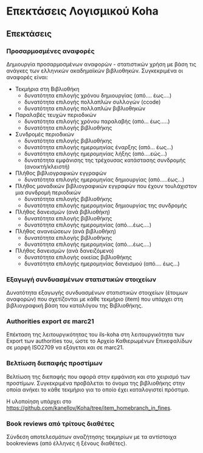 # Επεκτάσεις Λογισμικού Koha

## Επεκτάσεις

### Προσαρμοσμένες αναφορές 

Δημιουργία προσαρμοσμένων αναφορών - στατιστικών χρήση με βάση τις ανάγκες των ελληνικών ακαδημαϊκών βιβλιοθηκών.
Συγκεκριμένα οι αναφορές είναι:

- Τεκμήρια στη Βιβλιοθήκη
  - δυνατότητα επιλογής χρόνου δημιουργίας (από…. έως….)
  - δυνατότητα επιλογής πολλαπλών συλλογών (ccode)
  - δυνατότητα επιλογής πολλαπλών βιβλιοθηκών
- Παραλαβές τευχών περιοδικών
  - δυνατότητα επιλογής χρόνου παραλαβής (από… έως…..)
  - δυνατότητα επιλογής βιβλιοθήκης
- Συνδρομές περιοδικών
  - δυνατότητα επιλογής βιβλιοθήκης
  - δυνατότητα επιλογής ημερομηνίας έναρξης (από… έως…)
  - δυνατότητα επιλογής ημερομηνίας λήξης (από….εώς…)
  - δυνατότητα εμφάνισης της τρέχουσας κατάστασης συνδρομής (ανοικτή/κλειστή)
- Πλήθος βιβλιογραφικών εγγραφών
  - δυνατότητα επιλογής ημερομηνίας δημιουργίας (από…..έως…)
- Πλήθος μοναδικών βιβλιογραφικών εγγραφών που έχουν τουλάχιστον μια συνδρομή περιοδικών
  - δυνατότητα επιλογής βιβλιοθήκης
  - δυνατότητα επιλογής ημερομηνίας δημιουργίας της συνδρομής
- Πλήθος δανεισμών (ανά βιβλιοθήκη)
  - δυνατότητα επιλογής βιβλιοθήκης
  - δυνατότητα επιλογής ημερομηνίας (από….έως….)
- Πλήθος ανανεώσεων (ανά βιβλιοθήκη)
  - δυνατότητα επιλογής βιβλιοθήκης
  - δυνατότητα επιλογής ημερομηνίας (από….έως….)
- Πλήθος δανεισμών (ανά δανειζόμενο)
  - δυνατότητα επιλογής οικείας βιβλιοθήκης
  - δυνατότητα επιλογής ημερομηνίας δανεισμού (από…. έως…)

### Εξαγωγή συνδυασμένων στατιστικών στοιχείων

Δυνατότητα εξαγωγής συνδυασμένων στατιστικών στοιχείων (έτοιμων αναφορών) που σχετίζονται με κάθε τεκμήριο (item) που υπάρχει στη βιβλιογραφική βάση του καταλόγου της Βιβλιοθήκης.

### Authorities export σε marc21

Επέκταση της λειτουργικότητας του ils-koha στη λειτουργικότητα των Export των authorities του, ώστε το Αρχείο Καθιερωμένων Επικεφαλίδων σε μορφή ISO2709 να εξάγεται και σε marc21.

### Βελτίωση διεπαφής προστίμων

Βελτίωση της διεπαφής που αφορά στην εμφάνιση και στο χειρισμό των προστίμων. Συγκεκριμένα προβάλεται το όνομα της βιβλιοθήκης στην οποία ανήκει το κάθε τεκμήριο για το οποίο έχει καταλογιστεί πρόστιμο.

Η υλοποίηση υπάρχει στο https://github.com/kanellov/Koha/tree/item_homebranch_in_fines. 

### Book reviews από τρίτους διαθέτες

Σύνδεση αποτελεσμάτων αναζήτησης τεκμηρίων με τα αντίστοιχα bookreviews (από έλληνες ή ξένους διαθέτες).


